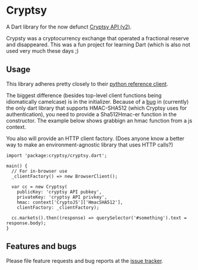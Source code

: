 # Cryptsy

A Dart library for the now defunct [Cryptsy API (v2)](https://www.cryptsy.com/pages/apiv2).

Crypsty was a cryptocurrency exchange that operated a fractional reserve and disappeared. This was a fun project for learning Dart (which is also not used very much these days ;)


## Usage

This library adheres pretty closely to their [python reference client](https://github.com/ScriptProdigy/CryptsyPythonV2).

The biggest difference (besides top-level client functions being idiomatically camelcase) is in the initializer. Because of a [bug](https://github.com/izaera/cipher/issues/93) in (currently) the only dart library that supports HMAC-SHA512 (which Cryptsy uses for authentication), you need to provide a Sha512Hmac-er function in the constructor. The example below shows grabbign an hmac function from a js context.

You also will provide an HTTP client factory. (Does anyone know a better way to make an environment-agnostic library that uses HTTP calls?)

    import 'package:cryptsy/cryptsy.dart';

    main() {
      // For in-browser use
      _clientFactory() => new BrowserClient();

      var cc = new Cryptsy(
        publicKey: 'cryptsy API pubkey',
        privateKey: 'cryptsy API privkey',
        hmac: context['CryptoJS']['HmacSHA512'],
        clientFactory: _clientFactory);

      cc.markets().then((response) => querySelector('#something').text = response.body);
    }

## Features and bugs

Please file feature requests and bug reports at the [issue tracker][tracker].

[tracker]: http://github.com/imthedoctor/cryptsy-dart/issues
